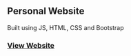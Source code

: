 ## Personal Website  
Built using JS, HTML, CSS and Bootstrap  
### [View Website](https://lordshenk.github.io/cv/)
